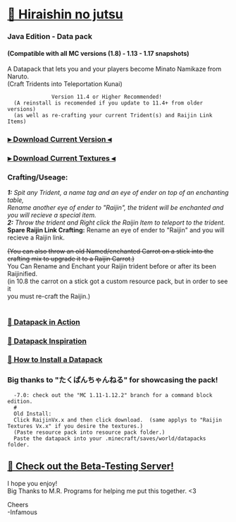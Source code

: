 # [🎥 Hiraishin no jutsu](https://youtu.be/dOuJNRJvqmY)
### Java Edition - Data pack  
#### (Compatible with all MC versions (1.8) - 1.13 - 1.17 snapshots)  

A Datapack that lets you and your players become Minato Namikaze from Naruto.    
(Craft Tridents into Teleportation Kunai)  
      
                  Version 11.4 or Higher Recommended!  
      (A reinstall is recomended if you update to 11.4+ from older versions)  
      (as well as re-crafting your current Trident(s) and Raijin Link Items)  

### [⫸ Download Current Version ⫷](https://github.com/InfamousMusicify/Flying-Raijin/raw/master/Raijin%20V11.4.zip)  
### [⫸ Download Current Textures ⫷](https://github.com/InfamousMusicify/Flying-Raijin/raw/master/Raijin%20Textures%20V0.4.zip) 

### Crafting/Useage:   
_**1:** Spit any Trident, a name tag and an eye of ender on top of an enchanting table,    
Rename another eye of ender to "Raijin", the trident will be enchanted and you will recieve a special item.    
**2:** Throw the trident and Right click the Raijin Item to teleport to the trident._  
**Spare Raijin Link Crafting:** Rename an eye of ender to "Raijin" and you will recieve a Raijin link. 

~~(You can also throw an old Named/enchanted Carrot on a stick into 
the crafting mix to upgrade it to a Raijin Carrot.)~~  
      You Can Rename and Enchant your Raijin trident before or after its been Raijinified.  
      (in 10.8 the carrot on a stick got a custom resource pack, but in order to see it  
      you must re-craft the Raijin.)    
#
### [🔗 Datapack in Action](https://youtu.be/dOuJNRJvqmY)  
### [🔗 Datapack Inspiration](https://youtu.be/Fd_vSRkGlv8)  
### [🔗 How to Install a Datapack](https://www.youtube.com/watch?v=4Dxzw12TQcg)  

### Big thanks to "たくぱんちゃんねる" for showcasing the pack!   
      -7.0: check out the "MC 1.11-1.12.2" branch for a command block edition.
      #  
      Old Install:  
      Click RaijinVx.x and then click download.  (same applys to "Raijin Textures Vx.x" if you desire the textures.)  
      (Paste resource pack into resource pack folder.)  
      Paste the datapack into your .minecraft/saves/world/datapacks folder.  
      
## [🔗 Check out the Beta-Testing Server!](https://bit.ly/2TizsgS)

I hope you enjoy!  
Big Thanks to M.R. Programs for helping me put this together. <3  

Cheers  
-Infamous
